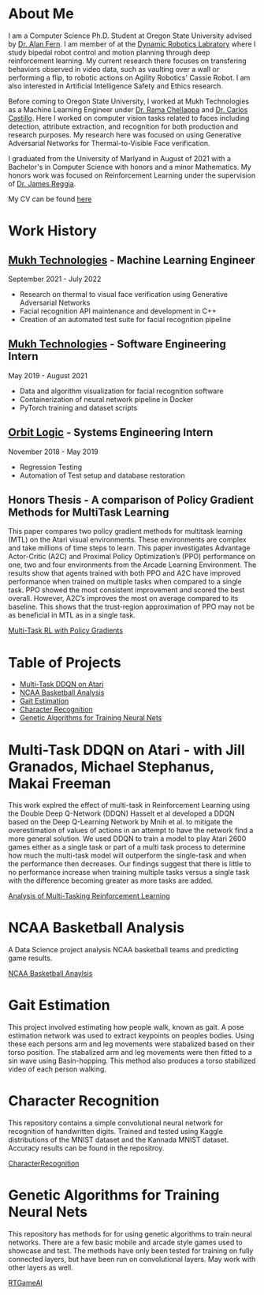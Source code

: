 # About Me

I am a Computer Science Ph.D. Student at Oregon State University advised by [Dr. Alan Fern](https://eecs.oregonstate.edu/people/fern-alan). I am member of at the [Dynamic Robotics  Labratory](https://mime.oregonstate.edu/research/drl/index.html) where I study bipedal robot control and motion planning through deep reinforcement learning. My current research there focuses on transfering behaviors observed in video data, such as vaulting over a wall or performing a flip, to robotic actions on Agility Robotics' Cassie Robot. I am also interested in Artificial Intelligence Safety and Ethics research.

Before coming to Oregon State University, I worked at Mukh Technologies as a Machine Learning Engineer under [Dr. Rama Chellappa](https://engineering.jhu.edu/faculty/rama-chellappa/) and [Dr. Carlos Castillo](https://scholar.google.com/citations?user=jxf3Qv0AAAAJ&hl=en). Here I worked on computer vision tasks related to faces including detection, attribute extraction, and recognition for both production and research purposes. My research here was focused on using Generative Adversarial Networks for Thermal-to-Visible Face verification.


I graduated from the University of Marlyand in August of 2021 with a Bachelor's in Computer Science with honors and a minor Mathematics. My honors work was focused on Reinforcement Learning under the supervision of [Dr. James Reggia](https://www.cs.umd.edu/~reggia/).

My CV can be found [here](CV-cnalty.pdf)

# Work History
## [Mukh Technologies](https://www.mukh.com/) - Machine Learning Engineer
September 2021 - July 2022
 * Research on thermal to visual face verification using Generative Adversarial Networks
 * Facial recognition API maintenance and development in C++
 * Creation of an automated test suite for facial recognition pipeline

## [Mukh Technologies](https://www.mukh.com/) - Software Engineering Intern
May 2019 - August 2021
  * Data and algorithm visualization for facial recognition software
  * Containerization of neural network pipeline in Docker
  * PyTorch training and dataset scripts

## [Orbit Logic](https://www.orbitlogic.com/) - Systems Engineering Intern
November 2018 - May 2019
  * Regression Testing
  * Automation of Test setup and database restoration

## Honors Thesis - A comparison of Policy Gradient Methods for MultiTask Learning
This paper compares two policy gradient methods for multitask learning (MTL) on the Atari visual environments. These environments are complex and take millions of time steps to learn. This paper investigates Advantage Actor-Critic (A2C) and Proximal Policy Optimization’s (PPO) performance on one, two and four environments from the Arcade Learning Environment. The results show that agents trained with both PPO and A2C have improved performance when trained on multiple tasks when compared to a single task. PPO showed the most consistent improvement and scored the best overall. However, A2C’s improves the most on average compared to its baseline. This shows that the trust-region approximation of PPO may not be as beneficial in MTL as in a single task.

[Multi-Task RL with Policy Gradients](HonorsThesis.pdf)

# Table of Projects
* [Multi-Task DDQN on Atari](#multi-task-ddqn-on-atari)
* [NCAA Basketball Analysis](#ncaa-basketball-analysis)
* [Gait Estimation](#gait-estimation)
* [Character Recognition](#character-recognition)
* [Genetic Algorithms for Training Neural Nets](#genetic-algorithms-for-training-neural-nets)

# Multi-Task DDQN on Atari - with Jill Granados, Michael Stephanus, Makai Freeman
This work explred the effect of multi-task in Reinforcement Learning using the Double Deep Q-Network (DDQN) Hasselt et al developed a DDQN based on the Deep Q-Learning Network by Mnih et al. to mitigate the overestimation of values of actions in an attempt to have the network find a more general solution. We used DDQN to train a model to play Atari 2600 games either as a single task or part of a multi task process to determine how much the multi-task model will outperform the single-task and when the performance then decreases. Our findings suggest that there is little to no performance increase when training multiple tasks versus a single task with the difference becoming greater as more tasks are added.

[Analysis of Multi-Tasking Reinforcement Learning](MTLDDQN.pdf)

# NCAA Basketball Analysis
A Data Science project analysis NCAA basketball teams and predicting game results.

[NCAA Basketball Anaylsis](basketball.html)

# Gait Estimation
This project involved estimating how people walk, known as gait. A pose estimation network was used to extract keypoints on peoples bodies. Using these each persons arm and leg movements were stabalized based on their torso position. The stabalized arm and leg movements were then fitted to a sin wave using Basin-hopping. This method also produces a torso stabilized video of each person walking.

# Character Recognition
This repository contains a simple convolutional neural network for recognition of handwritten digits. Trained and tested using Kaggle distributions of the MNIST dataset and the Kannada MNIST dataset. Accuracy results can be found in the repositroy.

[CharacterRecognition](https://github.com/cnalty/CharacterRecognition)

# Genetic Algorithms for Training Neural Nets
This repository has methods for for using genetic algorithms to train neural networks. There are a few basic mobile and arcade style games used to showcase and test. The methods have only been tested for training on fully connected layers, but have been run on convolutional layers. May work with other layers as well.

[RTGameAI](https://github.com/cnalty/RTGameAI)


